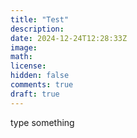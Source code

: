 ```yaml
---
title: "Test"
description: 
date: 2024-12-24T12:28:33Z
image: 
math: 
license: 
hidden: false
comments: true
draft: true
---
```


type something